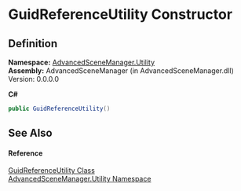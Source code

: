 # GuidReferenceUtility Constructor




## Definition
**Namespace:** <a href="N_AdvancedSceneManager_Utility.md">AdvancedSceneManager.Utility</a>  
**Assembly:** AdvancedSceneManager (in AdvancedSceneManager.dll) Version: 0.0.0.0

**C#**
``` C#
public GuidReferenceUtility()
```



## See Also


#### Reference
<a href="T_AdvancedSceneManager_Utility_GuidReferenceUtility.md">GuidReferenceUtility Class</a>  
<a href="N_AdvancedSceneManager_Utility.md">AdvancedSceneManager.Utility Namespace</a>  

